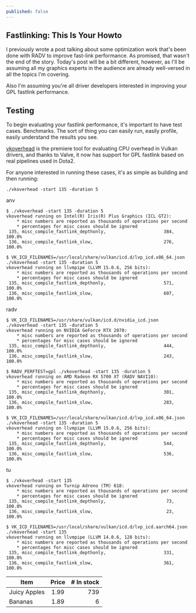 ```yaml
---
published: false
---
```

## Fastlinking: This Is Your Howto

I previously wrote a post talking about some optimization work that's been done with RADV to improve fast-link performance. As promised, that wasn't the end of the story. Today's post will be a bit different, however, as I'll be assuming all my graphics experts in the audience are already well-versed in all the topics I'm covering.

Also I'm assuming you're all driver developers interested in improving your GPL fastlink performance.

## Testing
To begin evaluating your fastlink performance, it's important to have test cases. Benchmarks. The sort of thing you can easily run, easily profile, easily understand the results you see.

[vkoverhead](https://github.com/zmike/vkoverhead) is the premiere tool for evaluating CPU overhead in Vulkan drivers, and thanks to Valve, it now has support for GPL fastlink based on real pipelines used in Dota2.

For anyone interested in running these cases, it's as simple as building and then running:

`./vkoverhead -start 135 -duration 5`



anv
```
$ ./vkoverhead -start 135 -duration 5
vkoverhead running on Intel(R) Iris(R) Plus Graphics (ICL GT2):
	* misc numbers are reported as thousands of operations per second
	* percentages for misc cases should be ignored
 135, misc_compile_fastlink_depthonly,                      384,          100.0%
 136, misc_compile_fastlink_slow,                           276,          100.0%

$ VK_ICD_FILENAMES=/usr/local/share/vulkan/icd.d/lvp_icd.x86_64.json ./vkoverhead -start 135 -duration 5
vkoverhead running on llvmpipe (LLVM 15.0.6, 256 bits):
	* misc numbers are reported as thousands of operations per second
	* percentages for misc cases should be ignored
 135, misc_compile_fastlink_depthonly,                      571,          100.0%
 136, misc_compile_fastlink_slow,                           607,          100.0%
```


radv
```
$ VK_ICD_FILENAMES=/usr/share/vulkan/icd.d/nvidia_icd.json ./vkoverhead -start 135 -duration 5
vkoverhead running on NVIDIA GeForce RTX 2070:
	* misc numbers are reported as thousands of operations per second
	* percentages for misc cases should be ignored
 135, misc_compile_fastlink_depthonly,                      444,          100.0%
 136, misc_compile_fastlink_slow,                           243,          100.0%
 
$ RADV_PERFTEST=gpl ./vkoverhead -start 135 -duration 5
vkoverhead running on AMD Radeon RX 5700 XT (RADV NAVI10):
	* misc numbers are reported as thousands of operations per second
	* percentages for misc cases should be ignored
 135, misc_compile_fastlink_depthonly,                      301,          100.0%
 136, misc_compile_fastlink_slow,                           283,          100.0%

$ VK_ICD_FILENAMES=/usr/local/share/vulkan/icd.d/lvp_icd.x86_64.json ./vkoverhead -start 135 -duration 5
vkoverhead running on llvmpipe (LLVM 15.0.6, 256 bits):                                                                   
	* misc numbers are reported as thousands of operations per second
	* percentages for misc cases should be ignored
 135, misc_compile_fastlink_depthonly,                      544,          100.0%
 136, misc_compile_fastlink_slow,                           536,          100.0%
```


tu
```
$ ./vkoverhead -start 135
vkoverhead running on Turnip Adreno (TM) 618:
	* misc numbers are reported as thousands of operations per second
	* percentages for misc cases should be ignored
 135, misc_compile_fastlink_depthonly,                       73,           100.0%
 136, misc_compile_fastlink_slow,                            23,           100.0%

$ VK_ICD_FILENAMES=/usr/local/share/vulkan/icd.d/lvp_icd.aarch64.json ./vkoverhead -start 135
vkoverhead running on llvmpipe (LLVM 14.0.6, 128 bits):
	* misc numbers are reported as thousands of operations per second
	* percentages for misc cases should be ignored
 135, misc_compile_fastlink_depthonly,                      331,          100.0%
 136, misc_compile_fastlink_slow,                           361,          100.0%
```

| Item         | Price | # In stock |
|--------------|:-----:|-----------:|
| Juicy Apples |  1.99 |        739 |
| Bananas      |  1.89 |          6 |

